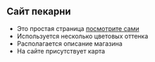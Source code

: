 ## Сайт пекарни
- Это простая страница [посмотрите сами](https://sell-dream.github.io/bakery-website/)
- Используется несколько цветовых оттенка
- Располагается описание магазина
- На сайте присутствует карта
